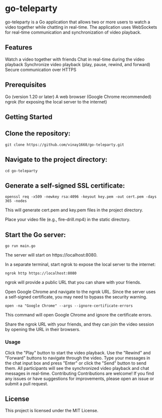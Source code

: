 # go-teleparty

go-teleparty is a Go application that allows two or more users to watch a video together while chatting in real-time. The application uses WebSockets for real-time communication and synchronization of video playback.

## Features

Watch a video together with friends
Chat in real-time during the video playback
Synchronize video playback (play, pause, rewind, and forward)
Secure communication over HTTPS

## Prerequisites

Go (version 1.20 or later)
A web browser (Google Chrome recommended)
ngrok (for exposing the local server to the internet)

## Getting Started

## Clone the repository:

```git clone https://github.com/vinay1668/go-teleparty.git```



## Navigate to the project directory:

```cd go-teleparty```

## Generate a self-signed SSL certificate:

```openssl req -x509 -newkey rsa:4096 -keyout key.pem -out cert.pem -days 365 -nodes```

This will generate cert.pem and key.pem files in the project directory.

Place your video file (e.g., fire-drill.mp4) in the static directory.

## Start the Go server:

```go run main.go```

The server will start on https://localhost:8080.

In a separate terminal, start ngrok to expose the local server to the internet:

```ngrok http https://localhost:8080```

ngrok will provide a public URL that you can share with your friends.

Open Google Chrome and navigate to the ngrok URL. Since the server uses a self-signed certificate, you may need to bypass the security warning.

```open -na "Google Chrome" --args --ignore-certificate-errors```

This command will open Google Chrome and ignore the certificate errors.

Share the ngrok URL with your friends, and they can join the video session by opening the URL in their browsers.

### Usage
Click the "Play" button to start the video playback.
Use the "Rewind" and "Forward" buttons to navigate through the video.
Type your messages in the chat input box and press "Enter" or click the "Send" button to send them.
All participants will see the synchronized video playback and chat messages in real-time.
Contributing
Contributions are welcome! If you find any issues or have suggestions for improvements, please open an issue or submit a pull request.

## License

This project is licensed under the MIT License.



